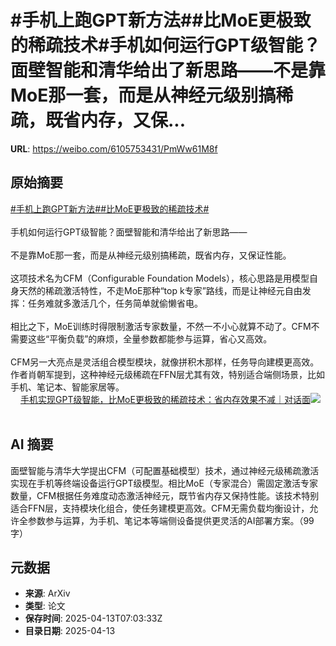 # #手机上跑GPT新方法##比MoE更极致的稀疏技术#手机如何运行GPT级智能？面壁智能和清华给出了新思路——不是靠MoE那一套，而是从神经元级别搞稀疏，既省内存，又保...

**URL**: https://weibo.com/6105753431/PmWw61M8f

## 原始摘要

<a href="https://m.weibo.cn/search?containerid=231522type%3D1%26t%3D10%26q%3D%23%E6%89%8B%E6%9C%BA%E4%B8%8A%E8%B7%91GPT%E6%96%B0%E6%96%B9%E6%B3%95%23&amp;extparam=%23%E6%89%8B%E6%9C%BA%E4%B8%8A%E8%B7%91GPT%E6%96%B0%E6%96%B9%E6%B3%95%23" data-hide=""><span class="surl-text">#手机上跑GPT新方法#</span></a><a href="https://m.weibo.cn/search?containerid=231522type%3D1%26t%3D10%26q%3D%23%E6%AF%94MoE%E6%9B%B4%E6%9E%81%E8%87%B4%E7%9A%84%E7%A8%80%E7%96%8F%E6%8A%80%E6%9C%AF%23&amp;extparam=%23%E6%AF%94MoE%E6%9B%B4%E6%9E%81%E8%87%B4%E7%9A%84%E7%A8%80%E7%96%8F%E6%8A%80%E6%9C%AF%23" data-hide=""><span class="surl-text">#比MoE更极致的稀疏技术#</span></a><br><br>手机如何运行GPT级智能？面壁智能和清华给出了新思路——<br><br>不是靠MoE那一套，而是从神经元级别搞稀疏，既省内存，又保证性能。<br><br>这项技术名为CFM（Configurable Foundation Models），核心思路是用模型自身天然的稀疏激活特性，不走MoE那种“top k专家”路线，而是让神经元自由发挥：任务难就多激活几个，任务简单就偷懒省电。<br><br>相比之下，MoE训练时得限制激活专家数量，不然一不小心就算不动了。CFM不需要这些“平衡负载”的麻烦，全量参数都能参与运算，省心又高效。<br><br>CFM另一大亮点是灵活组合模型模块，就像拼积木那样，任务导向建模更高效。作者肖朝军提到，这种神经元级稀疏在FFN层尤其有效，特别适合端侧场景，比如手机、笔记本、智能家居等。<br> <a href="https://weibo.com/ttarticle/p/show?id=2309405154681583173676" data-hide=""><span class="url-icon"><img style="width: 1rem;height: 1rem" src="https://h5.sinaimg.cn/upload/2015/09/25/3/timeline_card_small_article_default.png" referrerpolicy="no-referrer"></span><span class="surl-text">手机实现GPT级智能，比MoE更极致的稀疏技术：省内存效果不减｜对话面</span></a><img style="" src="https://tvax3.sinaimg.cn/large/006Fd7o3gy1i0e83zhm8lj30r70fb76u.jpg" referrerpolicy="no-referrer"><br><br>

## AI 摘要

面壁智能与清华大学提出CFM（可配置基础模型）技术，通过神经元级稀疏激活实现在手机等终端设备运行GPT级模型。相比MoE（专家混合）需固定激活专家数量，CFM根据任务难度动态激活神经元，既节省内存又保持性能。该技术特别适合FFN层，支持模块化组合，使任务建模更高效。CFM无需负载均衡设计，允许全参数参与运算，为手机、笔记本等端侧设备提供更灵活的AI部署方案。（99字）

## 元数据

- **来源**: ArXiv
- **类型**: 论文
- **保存时间**: 2025-04-13T07:03:33Z
- **目录日期**: 2025-04-13
